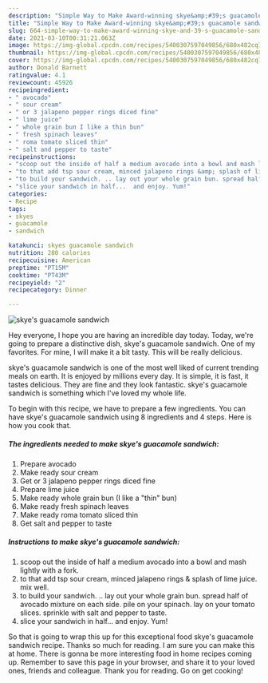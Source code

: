 ```yaml
---
description: "Simple Way to Make Award-winning skye&amp;#39;s guacamole sandwich"
title: "Simple Way to Make Award-winning skye&amp;#39;s guacamole sandwich"
slug: 664-simple-way-to-make-award-winning-skye-and-39-s-guacamole-sandwich
date: 2021-03-10T00:31:21.063Z
image: https://img-global.cpcdn.com/recipes/5400307597049856/680x482cq70/skyes-guacamole-sandwich-recipe-main-photo.jpg
thumbnail: https://img-global.cpcdn.com/recipes/5400307597049856/680x482cq70/skyes-guacamole-sandwich-recipe-main-photo.jpg
cover: https://img-global.cpcdn.com/recipes/5400307597049856/680x482cq70/skyes-guacamole-sandwich-recipe-main-photo.jpg
author: Donald Barnett
ratingvalue: 4.1
reviewcount: 45926
recipeingredient:
- " avocado"
- " sour cream"
- " or 3 jalapeno pepper rings diced fine"
- " lime juice"
- " whole grain bun I like a thin bun"
- " fresh spinach leaves"
- " roma tomato sliced thin"
- " salt and pepper to taste"
recipeinstructions:
- "scoop out the inside of half a medium avocado into a bowl and mash lightly with a fork."
- "to that add tsp sour cream, minced jalapeno rings &amp; splash of lime juice. mix well."
- "to build your sandwich. .. lay out your whole grain bun. spread half of avocado mixture on each side. pile on your spinach.  lay on your tomato slices. sprinkle with salt and pepper to taste."
- "slice your sandwich in half...  and enjoy. Yum!"
categories:
- Recipe
tags:
- skyes
- guacamole
- sandwich

katakunci: skyes guacamole sandwich 
nutrition: 280 calories
recipecuisine: American
preptime: "PT15M"
cooktime: "PT43M"
recipeyield: "2"
recipecategory: Dinner

---
```



![skye&#39;s guacamole sandwich](https://img-global.cpcdn.com/recipes/5400307597049856/680x482cq70/skyes-guacamole-sandwich-recipe-main-photo.jpg)

Hey everyone, I hope you are having an incredible day today. Today, we're going to prepare a distinctive dish, skye&#39;s guacamole sandwich. One of my favorites. For mine, I will make it a bit tasty. This will be really delicious.



skye&#39;s guacamole sandwich is one of the most well liked of current trending meals on earth. It is enjoyed by millions every day. It is simple, it is fast, it tastes delicious. They are fine and they look fantastic. skye&#39;s guacamole sandwich is something which I've loved my whole life.


To begin with this recipe, we have to prepare a few ingredients. You can have skye&#39;s guacamole sandwich using 8 ingredients and 4 steps. Here is how you cook that.

<!--inarticleads1-->

##### The ingredients needed to make skye&#39;s guacamole sandwich:

1. Prepare  avocado
1. Make ready  sour cream
1. Get  or 3 jalapeno pepper rings diced fine
1. Prepare  lime juice
1. Make ready  whole grain bun (I like a &#34;thin&#34; bun)
1. Make ready  fresh spinach leaves
1. Make ready  roma tomato sliced thin
1. Get  salt and pepper to taste




<!--inarticleads2-->

##### Instructions to make skye&#39;s guacamole sandwich:

1. scoop out the inside of half a medium avocado into a bowl and mash lightly with a fork.
1. to that add tsp sour cream, minced jalapeno rings &amp; splash of lime juice. mix well.
1. to build your sandwich. .. lay out your whole grain bun. spread half of avocado mixture on each side. pile on your spinach.  lay on your tomato slices. sprinkle with salt and pepper to taste.
1. slice your sandwich in half...  and enjoy. Yum!




So that is going to wrap this up for this exceptional food skye&#39;s guacamole sandwich recipe. Thanks so much for reading. I am sure you can make this at home. There is gonna be more interesting food in home recipes coming up. Remember to save this page in your browser, and share it to your loved ones, friends and colleague. Thank you for reading. Go on get cooking!
